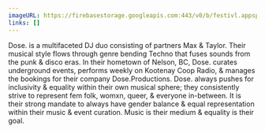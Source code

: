 ```yaml
---
imageURL: https://firebasestorage.googleapis.com:443/v0/b/festivl.appspot.com/o/userContent%2FB1679E9E-0915-458B-B23C-C65992D49362.png?alt=media&token=b0eabc28-1c86-4430-916a-7f587416c444
links: []
---
```

Dose. is a multifaceted DJ duo consisting of partners Max & Taylor. Their musical style flows through genre bending Techno that fuses sounds from the punk & disco eras. In their hometown of Nelson, BC, Dose. curates underground events, performs weekly on Kootenay Coop Radio, & manages the bookings for their company Dose.Productions. Dose. always pushes for inclusivity & equality within their own musical sphere; they consistently strive to represent fem folk, womxn, queer, & everyone in-between. It is their strong mandate to always have gender balance & equal representation within their music & event curation. Music is their medium & equality is their goal.